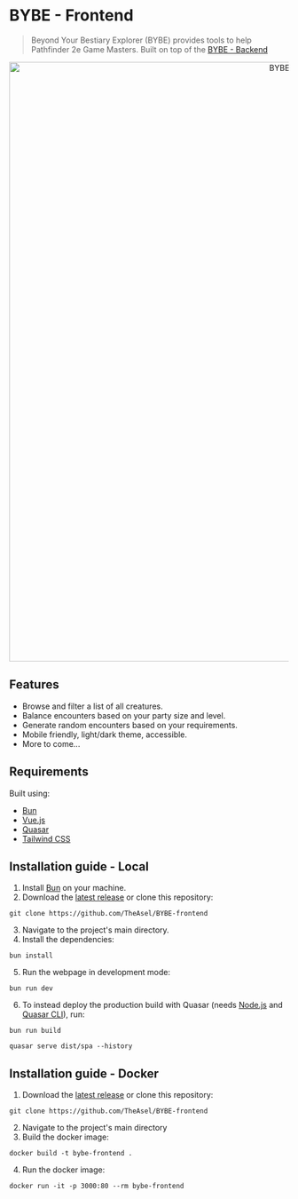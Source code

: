 # BYBE - Frontend

> Beyond Your Bestiary Explorer (BYBE) provides tools to help Pathfinder 2e Game Masters. Built on top of the [BYBE - Backend](https://github.com/RakuJa/BYBE/)

<p align="center">
  <a href="https://bybe.fly.dev/">
    <img src="https://i.imgur.com/0dGCMNc.png" width="1080" alt="BYBE Encounter Builder">
  </a>
</p>

## Features

- Browse and filter a list of all creatures.
- Balance encounters based on your party size and level.
- Generate random encounters based on your requirements.
- Mobile friendly, light/dark theme, accessible.
- More to come...

## Requirements

Built using:

- [Bun](https://bun.sh/)
- [Vue.js](https://vuejs.org/)
- [Quasar](https://quasar.dev/)
- [Tailwind CSS](https://tailwindcss.com/)

## Installation guide - Local

1. Install [Bun](https://bun.sh/) on your machine.
2. Download the [latest release](https://github.com/TheAsel/BYBE-frontend/releases/latest) or clone this repository:

```
git clone https://github.com/TheAsel/BYBE-frontend
```

3. Navigate to the project's main directory.
4. Install the dependencies:

```
bun install
```

5. Run the webpage in development mode:

```
bun run dev
```

6. To instead deploy the production build with Quasar (needs [Node.js](https://nodejs.org/it) and [Quasar CLI](https://quasar.dev/start/quasar-cli/)), run:

```
bun run build
```

```
quasar serve dist/spa --history
```

## Installation guide - Docker

1. Download the [latest release](https://github.com/TheAsel/BYBE-frontend/releases/latest) or clone this repository:

```
git clone https://github.com/TheAsel/BYBE-frontend
```

2. Navigate to the project's main directory
3. Build the docker image:

```
docker build -t bybe-frontend .
```

4. Run the docker image:

```
docker run -it -p 3000:80 --rm bybe-frontend
```
